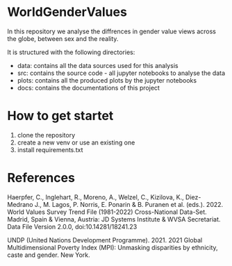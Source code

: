 # WorldGenderValues

In this repository we analyse the diffrences in gender value views across the globe, between sex and the reality.  

It is structured with the following directories:
- data:  contains all the data sources used for this analysis
- src:   contains the source code - all jupyter notebooks to analyse the data
- plots: contains all the produced plots by the jupyter notebooks
- docs:  contains the documentations of this project

# How to get startet
1. clone the repository
2. create a new venv or use an existing one 
3. install requirements.txt


# References
Haerpfer, C., Inglehart, R., Moreno, A., Welzel, C., Kizilova, K., Diez-Medrano J., M. Lagos, P. Norris, E. Ponarin & B. Puranen et al. (eds.). 2022. World Values Survey Trend File (1981-2022) Cross-National Data-Set. Madrid, Spain  &  Vienna,  Austria:  JD  Systems  Institute  &  WVSA Secretariat. Data File Version 2.0.0, doi:10.14281/18241.23

UNDP (United Nations Development Programme). 2021. 2021 Global Multidimensional Poverty Index (MPI): Unmasking disparities by ethnicity, caste and gender. New York.
